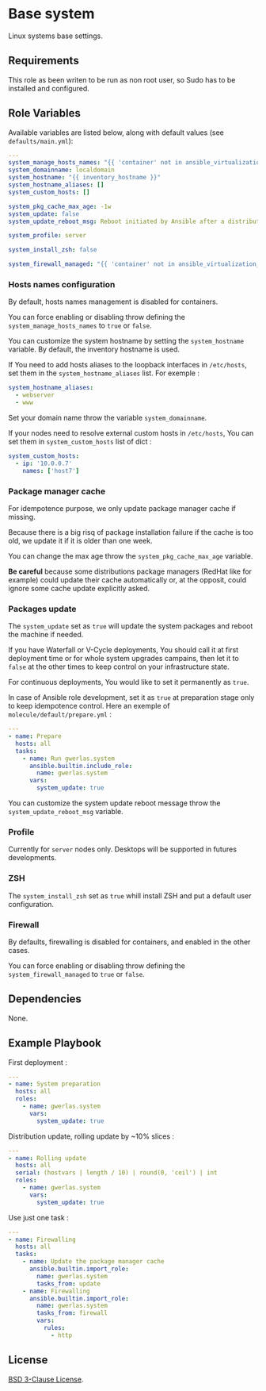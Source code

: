 Base system
===========

Linux systems base settings.

Requirements
------------

This role as been writen to be run as non root user, so Sudo has to be installed and configured.

Role Variables
--------------

Available variables are listed below, along with default values (see `defaults/main.yml`):

```yaml
---
system_manage_hosts_names: "{{ 'container' not in ansible_virtualization_tech_guest }}"
system_domainname: localdomain
system_hostname: "{{ inventory_hostname }}"
system_hostname_aliases: []
system_custom_hosts: []

system_pkg_cache_max_age: -1w
system_update: false
system_update_reboot_msg: Reboot initiated by Ansible after a distribution update

system_profile: server

system_install_zsh: false

system_firewall_managed: "{{ 'container' not in ansible_virtualization_tech_guest }}"
```

### Hosts names configuration

By default, hosts names management is disabled for containers.

You can force enabling or disabling throw defining the `system_manage_hosts_names` to `true` or `false`.

You can customize the system hostname by setting the `system_hostname` variable. By default, the inventory hostname is used.

If You need to add hosts aliases to the loopback interfaces in `/etc/hosts`, set them in the `system_hostname_aliases` list. For exemple :

```yaml
system_hostname_aliases:
  - webserver
  - www
```

Set your domain name throw the variable `system_domainname`.

If your nodes need to resolve external custom hosts in `/etc/hosts`, You can set them in `system_custom_hosts` list of dict :

```yaml
system_custom_hosts:
  - ip: '10.0.0.7'
    names: ['host7']
```

### Package manager cache

For idempotence purpose, we only update package manager cache if missing.

Because there is a big risq of package installation failure if the cache is too old,
we update it if it is older than one week.

You can change the max age throw the `system_pkg_cache_max_age` variable.

**Be careful** because some distributions package managers (RedHat like for example)
could update their cache automatically or, at the opposit, could ignore some cache
update explicitly asked.

### Packages update

The `system_update` set as `true` will update the system packages and reboot the machine if needed.

If you have Waterfall or V-Cycle deployments, You should call it at first deployment time or for whole system upgrades campains, then let it to `false` at the other times to keep control on your infrastructure state.

For continuous deployments, You would like to set it permanently as `true`.

In case of Ansible role development, set it as `true` at preparation stage only to keep idempotence control. Here an exemple of
`molecule/default/prepare.yml` :

```yml
---
- name: Prepare
  hosts: all
  tasks:
    - name: Run gwerlas.system
      ansible.builtin.include_role:
        name: gwerlas.system
      vars:
        system_update: true
```

You can customize the system update reboot message throw the `system_update_reboot_msg` variable.

### Profile

Currently for `server` nodes only. Desktops will be supported in futures developments.

### ZSH

The `system_install_zsh` set as `true` whill install ZSH and put a default user configuration.

### Firewall

By defaults, firewalling is disabled for containers, and enabled in the
other cases.

You can force enabling or disabling throw defining the `system_firewall_managed` to `true` or `false`.

Dependencies
------------

None.

Example Playbook
----------------

First deployment :

```yaml
---
- name: System preparation
  hosts: all
  roles:
    - name: gwerlas.system
      vars:
        system_update: true
```

Distribution update, rolling update by ~10% slices :

```yaml
---
- name: Rolling update
  hosts: all
  serial: (hostvars | length / 10) | round(0, 'ceil') | int
  roles:
    - name: gwerlas.system
      vars:
        system_update: true
```

Use just one task :

```yaml
---
- name: Firewalling
  hosts: all
  tasks:
    - name: Update the package manager cache
      ansible.builtin.import_role:
        name: gwerlas.system
        tasks_from: update
    - name: Firewalling
      ansible.builtin.import_role:
        name: gwerlas.system
        tasks_from: firewall
        vars:
          rules:
            - http
```

License
-------

[BSD 3-Clause License](LICENSE).
